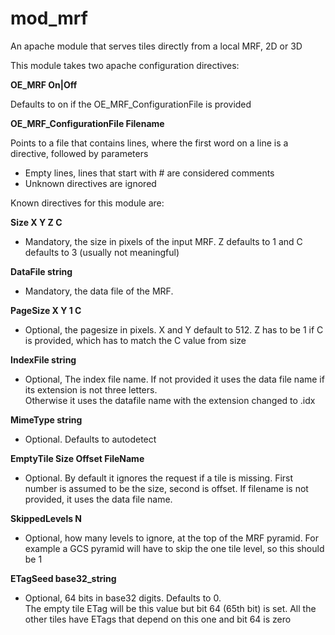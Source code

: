 # mod_mrf

An apache module that serves tiles directly from a local MRF, 2D or 3D

This module takes two apache configuration directives:

 **OE_MRF On|Off**
 
 Defaults to on if the OE_MRF_ConfigurationFile is provided

 **OE_MRF_ConfigurationFile  Filename**

 Points to a file that contains lines, where the first word on a line is a directive, followed by parameters
 - Empty lines, lines that start with # are considered comments
 - Unknown directives are ignored

 Known directives for this module are:

  **Size X Y Z C**
  - Mandatory, the size in pixels of the input MRF.  Z defaults to 1 and C defaults to 3 (usually not meaningful)

  **DataFile string**
  - Mandatory, the data file of the MRF.
  
  **PageSize X Y 1 C**
  - Optional, the pagesize in pixels.  X and Y default to 512. Z has to be 1 if C is provided, which has to match the C value from size

  **IndexFile string**
  - Optional, The index file name.
  If not provided it uses the data file name if its extension is not three letters.  
  Otherwise it uses the datafile name with the extension changed to .idx
 
  **MimeType string**
  - Optional.  Defaults to autodetect

  **EmptyTile Size Offset FileName**
  - Optional.  By default it ignores the request if a tile is missing.
  First number is assumed to be the size, second is offset.
  If filename is not provided, it uses the data file name.

  **SkippedLevels N**
  - Optional, how many levels to ignore, at the top of the MRF pyramid.
  For example a GCS pyramid will have to skip the one tile level, so this should be 1
 
  **ETagSeed base32_string**
  - Optional, 64 bits in base32 digits.  Defaults to 0.  
  The empty tile ETag will be this value but bit 64 (65th bit) is set. All the other tiles
  have ETags that depend on this one and bit 64 is zero
 
